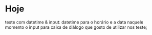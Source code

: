 # Hoje

teste com datetime & input: datetime para o horário e a data  naquele momento o input para caixa de diálogo que gosto de utilizar nos teste; 


